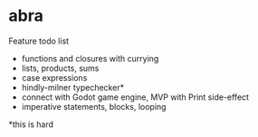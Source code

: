 # abra

Feature todo list
- functions and closures with currying
- lists, products, sums
- case expressions
- hindly-milner typechecker*
- connect with Godot game engine, MVP with Print side-effect
- imperative statements, blocks, looping

*this is hard
